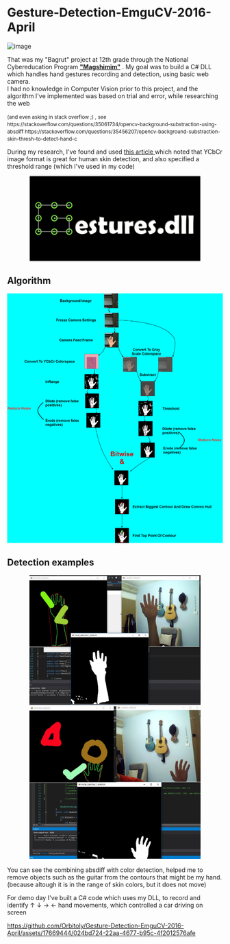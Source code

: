 # Gesture-Detection-EmguCV-2016-April
<img width="989" alt="image" src="https://user-images.githubusercontent.com/17669444/232743626-bb1f2aa4-9838-4026-805d-fa93b0a350cb.png">

That was my "Bagrut" project at 12th grade through the National Cybereducation Program <a href="https://www.magshimim.cyber.org.il/"><b>"Magshimim"</b></a> . My goal was to build a C# DLL which handles hand gestures recording and detection, using basic web camera. <br/>
I had no knowledge in Computer Vision prior to this project, and the algorithm I've implemented was based on trial and error, while researching the web <br> 
<p><small>(and even asking in stack overflow ;) , see <br/>
https://stackoverflow.com/questions/35061734/opencv-background-substraction-using-absdiff
https://stackoverflow.com/questions/35456207/opencv-background-substraction-skin-thresh-to-detect-hand-c
</small></p>

During my research, I've found and used <a href="https://www.researchgate.net/publication/262371199_Explicit_image_detection_using_YCbCr_space_color_model_as_skin_detection">this article </a> which noted that YCbCr image format is great for human skin detection, and also specified a threshold range (which I've used in my code)
<p align="center">

<img src="https://github.com/Orbitoly/Gesture-Detection-EmguCV-2016-April/blob/master/Logo.jpg" alt="alt text" width="400px" height="whatever">
</p>


<h2>Algorithm</h2>
<p align="center">

<img src="https://github.com/Orbitoly/Gesture-Detection-EmguCV-2016-April/blob/master/Algorithm.png" style="background-color:white;" alt="alt text" width="700px" height="whatever">

</p>

<h2>Detection examples</h2>

<p align="center">

<img src="https://github.com/Orbitoly/Gesture-Detection-EmguCV-2016-April/blob/master/detection.jpg" style="background-color:white;" alt="alt text" width="400px" height="whatever">


<img src="https://github.com/Orbitoly/Gesture-Detection-EmguCV-2016-April/blob/master/detection2.jpg" style="background-color:white;" alt="alt text" width="400px" height="whatever">

</p>
You can see the combining absdiff with color detection, helped me to remove objects such as the guitar from the contours that might be my hand. (because altough it is in the range of skin colors, but it does not move)


For demo day I've built a C# code which uses my DLL, to record and identify ↑ ↓ → ← hand movements, which controlled a car driving on screen

https://github.com/Orbitoly/Gesture-Detection-EmguCV-2016-April/assets/17669444/024bd724-22aa-4677-b95c-4f2012576afe

